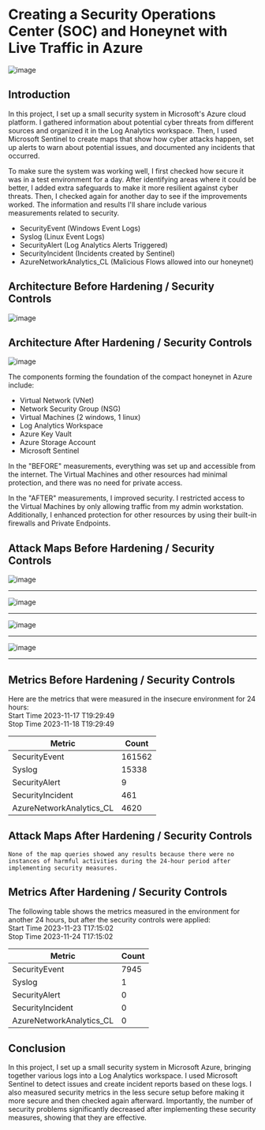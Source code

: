 # Creating a Security Operations Center (SOC) and Honeynet with Live Traffic in Azure
<!-- ![Cloud Honeynet / SOC](https://i.imgur.com/ZWxe03e.jpg) -->
![image](https://github.com/rscaglione/Azure-SOC-Honeynet/assets/54590449/7dae6161-c8e1-4330-81f0-506c3f4cffab)


## Introduction

In this project, I set up a small security system in Microsoft's Azure cloud platform. I gathered information about potential cyber threats from different sources and organized it in the Log Analytics workspace. Then, I used Microsoft Sentinel to create maps that show how cyber attacks happen, set up alerts to warn about potential issues, and documented any incidents that occurred.

To make sure the system was working well, I first checked how secure it was in a test environment for a day. After identifying areas where it could be better, I added extra safeguards to make it more resilient against cyber threats. Then, I checked again for another day to see if the improvements worked. The information and results I'll share include various measurements related to security.

- SecurityEvent (Windows Event Logs)
- Syslog (Linux Event Logs)
- SecurityAlert (Log Analytics Alerts Triggered)
- SecurityIncident (Incidents created by Sentinel)
- AzureNetworkAnalytics_CL (Malicious Flows allowed into our honeynet)

## Architecture Before Hardening / Security Controls
<!-- ![Architecture Diagram](https://i.imgur.com/aBDwnKb.jpg) -->
![image](https://github.com/rscaglione/Azure-SOC-Honeynet/assets/54590449/7f1c8699-fdec-42f4-8191-84a04b6237f9)






## Architecture After Hardening / Security Controls
<!-- ![Architecture Diagram](https://i.imgur.com/YQNa9Pp.jpg) -->
![image](https://github.com/rscaglione/Azure-SOC-Honeynet/assets/54590449/c3fa5ef4-c69e-4ce9-bb71-f58f9e124430)


The components forming the foundation of the compact honeynet in Azure include:

- Virtual Network (VNet)
- Network Security Group (NSG)
- Virtual Machines (2 windows, 1 linux)
- Log Analytics Workspace
- Azure Key Vault
- Azure Storage Account
- Microsoft Sentinel

In the "BEFORE" measurements, everything was set up and accessible from the internet. The Virtual Machines and other resources had minimal protection, and there was no need for private access.

In the "AFTER" measurements, I improved security. I restricted access to the Virtual Machines by only allowing traffic from my admin workstation. Additionally, I enhanced protection for other resources by using their built-in firewalls and Private Endpoints.

## Attack Maps Before Hardening / Security Controls
<!-- ![NSG Allowed Inbound Malicious Flows](https://i.imgur.com/1qvswSX.png)<br>
![Linux Syslog Auth Failures](https://i.imgur.com/G1YgZt6.png)<br>
![Windows RDP/SMB Auth Failures](https://i.imgur.com/ESr9Dlv.png)<br> -->
![image](https://github.com/rscaglione/Azure-SOC-Honeynet/assets/54590449/ad19db41-0d97-4662-8c0f-578f0066ac6e)
_______________________________________________________________________________________________________________
![image](https://github.com/rscaglione/Azure-SOC-Honeynet/assets/54590449/76d1222a-98fd-4f46-a894-82fea879f5fa)
_______________________________________________________________________________________________________________
![image](https://github.com/rscaglione/Azure-SOC-Honeynet/assets/54590449/a03eb400-7834-4314-89c0-680f3c474eef)
_______________________________________________________________________________________________________________
![image](https://github.com/rscaglione/Azure-SOC-Honeynet/assets/54590449/d1d4782b-810c-4456-8952-7cf8871c83be)
_______________________________________________________________________________________________________________





## Metrics Before Hardening / Security Controls

Here are the metrics that were measured in the insecure environment for 24 hours:
<br>Start Time 2023-11-17 T19:29:49</br>
Stop Time 2023-11-18 T19:29:49

| Metric                   | Count
| ------------------------ | -----
| SecurityEvent            | 161562
| Syslog                   | 15338
| SecurityAlert            | 9
| SecurityIncident         | 461
| AzureNetworkAnalytics_CL | 4620

## Attack Maps After Hardening / Security Controls

```None of the map queries showed any results because there were no instances of harmful activities during the 24-hour period after implementing security measures.```

## Metrics After Hardening / Security Controls

The following table shows the metrics measured in the environment for another 24 hours, but after the security controls were applied:
<br>Start Time 2023-11-23 T17:15:02</br>
Stop Time	2023-11-24 T17:15:02

| Metric                   | Count
| ------------------------ | -----
| SecurityEvent            | 7945
| Syslog                   | 1
| SecurityAlert            | 0
| SecurityIncident         | 0
| AzureNetworkAnalytics_CL | 0

## Conclusion

In this project, I set up a small security system in Microsoft Azure, bringing together various logs into a Log Analytics workspace. I used Microsoft Sentinel to detect issues and create incident reports based on these logs. I also measured security metrics in the less secure setup before making it more secure and then checked again afterward. Importantly, the number of security problems significantly decreased after implementing these security measures, showing that they are effective.

